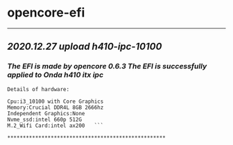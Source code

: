 # opencore-efi
***************************************************
## ***2020.12.27 upload h410-ipc-10100***
### *The EFI is made by opencore 0.6.3	The EFI is successfully applied to Onda h410 itx ipc*	
`Details of hardware:`	
```Motherboard:Onda_h410_itx_ipc	
Cpu:i3_10100 with Core Graphics	
Memory:Crucial DDR4L 8GB 2666hz	
Independent Graphics:None	
Nvme_ssd:intel 660p 512G	
M.2_Wifi Card:intel ax200	```

***************************************************
